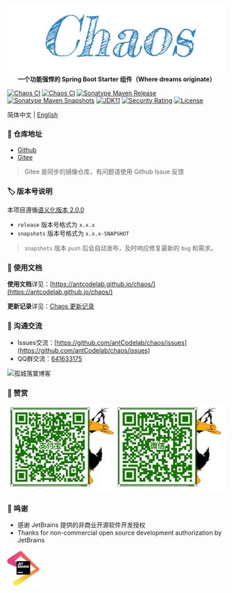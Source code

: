 <p align="center">
	<a href="https://github.com/antCodelab/chaos"><img src="docs/img/logo.png"></a>
    <strong>一个功能强悍的 Spring Boot Starter 组件（Where dreams originate）</strong>
</p>

[![Chaos CI](https://github.com/antCodelab/chaos/actions/workflows/build.yml/badge.svg)](https://github.com/antCodelab/chaos/actions)
[![Chaos CI](https://github.com/antCodelab/chaos/actions/workflows/gradle-publish.yml/badge.svg)](https://github.com/antCodelab/chaos/actions)
[![Sonatype Maven Release](https://img.shields.io/nexus/r/https/oss.sonatype.org/club.gclmit/chaos-bom.svg?style=flat-square)](https://search.maven.org/search?q=g:%20club.gclmit%20AND%20a:%20chaos-bom)
[![Sonatype Maven Snapshots](https://img.shields.io/nexus/s/https/oss.sonatype.org/club.gclmit/chaos-bom.svg?style=flat-square)](https://oss.sonatype.org/content/repositories/snapshots/club/gclmit/)
[![JDK11](https://img.shields.io/badge/JDK-11+-brightgreen.svg)](https://github.com/antCodelab/chaos)
[![Security Rating](https://sonarcloud.io/api/project_badges/measure?project=antCodelab_chaos&metric=security_rating)](https://sonarcloud.io/summary/new_code?id=antCodelab_chaos)
[![License](https://img.shields.io/:license-Apache2-blue.svg)](https://github.com/antCodelab/chaos/blob/master/LICENSE)

简体中文 | [English](README_EN.md)

### 👥 仓库地址

- [Github](https://github.com/antCodelab/chaos)
- [Gitee](https://gitee.com/gclm/chaos)

> Gitee 是同步的镜像仓库，有问题请使用 Github Issue 反馈

### 🏷️ 版本号说明

本项目遵循[语义化版本 2.0.0](https://semver.org/lang/zh-CN/)

- `release` 版本号格式为 `x.x.x`
- `snapshots` 版本号格式为 `x.x.x-SNAPSHOT`

> `snapshots` 版本 `push` 后会自动发布，及时响应修复最新的 `bug` 和需求。

### 📝 使用文档

**使用文档**详见：[https://antcodelab.github.io/chaos/](https://antcodelab.github.io/chaos/)

**更新记录**详见：[Chaos 更新记录](CHANGELOG.md)

### 📱 沟通交流

- Issues交流：[https://github.com/antCodelab/chaos/issues](https://github.com/antCodelab/chaos/issues)
- QQ群交流：[641633175](https://shang.qq.com/wpa/qunwpa?idkey=4684b1c1194706adcc4ce7c9428935d31c0b2a86b51e96cb807fa30f94cebfde)

![孤城落寞博客](docs/img/wechat.png)

### 🧐 赞赏

![Sponsor](docs/img/sponsor.jpg)

### 💚 鸣谢

- 感谢 JetBrains 提供的非商业开源软件开发授权
- Thanks for non-commercial open source development authorization by JetBrains

[![JetBrains](docs/img/jetbrains.png)](https://www.jetbrains.com/?from=chaos)


